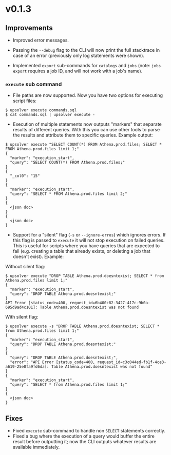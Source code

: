 # v0.1.3
## Improvements
- Improved error messages.

- Passing the `--debug` flag to the CLI will now print the full stacktrace in case of an error (previously only log statements were shown).

- Implemented `export` sub-commands for `catalogs` and `jobs` (note: `jobs export` requires a job ID, and will not work with a job's name).

### `execute` sub command

- File paths are now supported. Now you have two options for executing script files:

```
$ upsolver execute commands.sql
$ cat commands.sql | upsolver execute -
```

- Execution of multiple statements now outputs "markers" that separate results of different queries. With this you can use other tools to parse the results and attribute them to specific queries. Example output:

```
$ upsolver execute "SELECT COUNT(*) FROM Athena.prod.files; SELECT * FROM Athena.prod.files limit 1;"
{
  "marker": "execution_start",
  "query": "SELECT COUNT(*) FROM Athena.prod.files;"
}
{
  "_col0": "15"
}
{
  "marker": "execution_start",
  "query": "SELECT * FROM Athena.prod.files limit 2;"
}
{
  <json doc>
}
{
  <json doc>
}
```

- Support for a "silent" flag (`-s` or `--ignore-erros`) which ignores errors. If this flag is passed to `execute` it will not stop execution on failed queries. This is useful for scripts where you have queries that are expected to fail (e.g. creating a table that already exists, or deleting a job that doesn't exist). Example:

Without silent flag:

```
$ upsolver execute "DROP TABLE Athena.prod.doesntexist; SELECT * from Athena.prod.files limit 1;"
{
  "marker": "execution_start",
  "query": "DROP TABLE Athena.prod.doesntexist;"
}
API Error [status_code=400, request_id=6b400c82-3427-417c-9b0a-695d9ad4c101]: Table Athena.prod.doesntexist was not found
```

With silent flag:
```
$ upsolver execute -s "DROP TABLE Athena.prod.doesntexist; SELECT * from Athena.prod.files limit 1;"
{
  "marker": "execution_start",
  "query": "DROP TABLE Athena.prod.doesntexist;"
}
{
  "query": "DROP TABLE Athena.prod.doesntexist;",
  "error": "API Error [status_code=400, request_id=c3c044ed-fb1f-4ce3-a619-25e0fa9fd6da]: Table Athena.prod.doesntexist was not found"
}
{
  "marker": "execution_start",
  "query": "SELECT * from Athena.prod.files limit 1;"
}
{
  <json doc>
}
```

## Fixes
- Fixed `execute` sub-command to handle non `SELECT` statements correctly.
- Fixed a bug where the execution of a query would buffer the entire result before outputting it; now the CLI outputs whatever results are available immediately.
